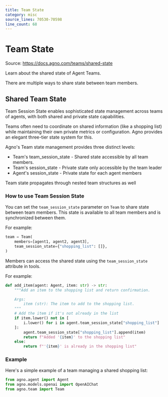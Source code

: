 ```yaml
---
title: Team State
category: misc
source_lines: 70530-70598
line_count: 68
---
```


# Team State
Source: https://docs.agno.com/teams/shared-state

Learn about the shared state of Agent Teams.

There are multiple ways to share state between team members.

## Shared Team State

Team Session State enables sophisticated state management across teams of agents, with both shared and private state capabilities.

Teams often need to coordinate on shared information (like a shopping list) while maintaining their own private metrics or configuration. Agno provides an elegant three-tier state system for this.

Agno's Team state management provides three distinct levels:

* Team's team\_session\_state - Shared state accessible by all team members.
* Team's session\_state - Private state only accessible by the team leader
* Agent's session\_state - Private state for each agent members

<Check>
  Team state propagates through nested team structures as well
</Check>

### How to use Team Session State

You can set the `team_session_state` parameter on `Team` to share state between team members.
This state is available to all team members and is synchronized between them.

For example:

```python
team = Team(
    members=[agent1, agent2, agent3],
    team_session_state={"shopping_list": []},
)
```

Members can access the shared state using the `team_session_state` attribute in tools.

For example:

```python
def add_item(agent: Agent, item: str) -> str:
    """Add an item to the shopping list and return confirmation.

    Args:
        item (str): The item to add to the shopping list.
    """
    # Add the item if it's not already in the list
    if item.lower() not in [
        i.lower() for i in agent.team_session_state["shopping_list"]
    ]:
        agent.team_session_state["shopping_list"].append(item)
        return f"Added '{item}' to the shopping list"
    else:
        return f"'{item}' is already in the shopping list"
```

### Example

Here's a simple example of a team managing a shared shopping list:

```python team_session_state.py
from agno.agent import Agent
from agno.models.openai import OpenAIChat
from agno.team import Team


